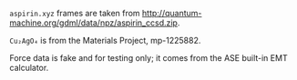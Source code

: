 `aspirin.xyz` frames are taken from http://quantum-machine.org/gdml/data/npz/aspirin_ccsd.zip.

`Cu₂AgO₄` is from the Materials Project, mp-1225882.

Force data is fake and for testing only; it comes from the ASE built-in EMT calculator.